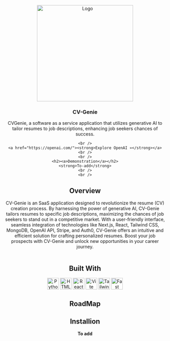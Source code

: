 <!-- PROJECT LOGO -->
<br />
<div align="center">
    <img src="https://i.imgur.com/3ZxfRdR.png" alt="Logo" width="300" height="300">
  </a>

  <h3 align="center">CV-Genie</h3>

  <p align="center">
    CVGenie, a software as a service application that utilizes generative AI
to tailor resumes to job descriptions, enhancing job seekers chances of success.

    <br />
    <a href="https://openai.com/"><strong>Explore OpenAI »</strong></a>
    <br />
    <br />
    <h2><a>Demonstration</a></h2>
    <strong>To-add</strong>
    <br />
    <br />
    
  </p>
  










  
  <h2 align="center"><a>Overview</a></h2>

  <p align="center">
CV-Genie is an SaaS application designed to revolutionize the resume (CV) creation process. By harnessing the power of generative AI, CV-Genie tailors resumes to specific job descriptions, maximizing the chances of job seekers to stand out in a competitive market. With a user-friendly interface, seamless integration of technologies like Next.js, React, Tailwind CSS, MongoDB, OpenAI API, Stripe, and Auth0, CV-Genie offers an intuitive and efficient solution for crafting personalized resumes. Boost your job prospects with CV-Genie and unlock new opportunities in your career journey.
    <br />
        <br />
      </p>
    
  <h2 align="center"><a>Built With</a></h2>
    <p align="center">
       <a href="https://www.python.org/" target="_blank" rel="noreferrer"><img src="https://raw.githubusercontent.com/danielcranney/readme-generator/main/public/icons/skills/python-colored.svg" width="36" height="36" alt="Python" /></a>
<a href="https://developer.mozilla.org/en-US/docs/Glossary/HTML5" target="_blank" rel="noreferrer"><img src="https://raw.githubusercontent.com/danielcranney/readme-generator/main/public/icons/skills/html5-colored.svg" width="36" height="36" alt="HTML5" /></a>
<a href="https://reactjs.org/" target="_blank" rel="noreferrer"><img src="https://raw.githubusercontent.com/danielcranney/readme-generator/main/public/icons/skills/react-colored.svg" width="36" height="36" alt="React" /></a>
<a href="https://vitejs.dev/" target="_blank" rel="noreferrer"><img src="https://raw.githubusercontent.com/danielcranney/readme-generator/main/public/icons/skills/vite-colored.svg" width="36" height="36" alt="Vite" /></a>
<a href="https://tailwindcss.com/" target="_blank" rel="noreferrer"><img src="https://raw.githubusercontent.com/danielcranney/readme-generator/main/public/icons/skills/tailwindcss-colored.svg" width="36" height="36" alt="TailwindCSS" /></a>
<a href="https://fastapi.tiangolo.com/" target="_blank" rel="noreferrer"><img src="https://raw.githubusercontent.com/danielcranney/readme-generator/main/public/icons/skills/fastapi-colored.svg" width="36" height="36" alt="Fast API" /></a>
    <br />
      </p>
</div>


<h2 align="center"><a>RoadMap</a></h2>

</div>


<h2 align="center"><a>Installion</a></h2>
    <p align="center">
        <b>To add </b>
      </p>
</div>




